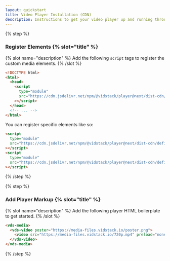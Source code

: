 ```yaml
---
layout: quickstart
title: Video Player Installation (CDN)
description: Instructions to get your video player up and running through a CDN.
---
```


{% step %}

### Register Elements {% slot="title" %}

{% slot name="description" %}
Add the following `script` tags to register the custom media elements.
{% /slot %}

```html {% copyHighlight=true highlight="4-7" %}
<!DOCTYPE html>
<html>
  <head>
    <script
      type="module"
      src="https://cdn.jsdelivr.net/npm/@vidstack/player@next/dist-cdn/bundle.js"
    ></script>
  </head>
  <!-- ... -->
</html>
```

You can register specific elements like so:

```html {% copy=true %}
<script
  type="module"
  src="https://cdn.jsdelivr.net/npm/@vidstack/player@next/dist-cdn/define/vds-media.js"
></script>
<script
  type="module"
  src="https://cdn.jsdelivr.net/npm/@vidstack/player@next/dist-cdn/define/vds-video.js"
></script>
```

{% /step %}

{% step %}

### Add Player Markup {% slot="title" %}

{% slot name="description" %}
Add the following player HTML boilerplate to get started.
{% /slot %}

```html {% copy=true %}
<vds-media>
  <vds-video poster="https://media-files.vidstack.io/poster.png">
    <video src="https://media-files.vidstack.io/720p.mp4" preload="none"></video>
  </vds-video>
</vds-media>
```

{% /step %}
